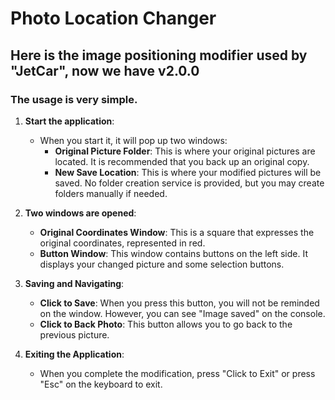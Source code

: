 # Photo Location Changer
## Here is the image positioning modifier used by "JetCar", now we have v2.0.0
### The usage is very simple.

1. **Start the application**:
   - When you start it, it will pop up two windows:
     - **Original Picture Folder**: This is where your original pictures are located. It is recommended that you back up an original copy.
     - **New Save Location**: This is where your modified pictures will be saved. No folder creation service is provided, but you may create folders manually if needed.

2. **Two windows are opened**:
   - **Original Coordinates Window**: This is a square that expresses the original coordinates, represented in red.
   - **Button Window**: This window contains buttons on the left side. It displays your changed picture and some selection buttons.

3. **Saving and Navigating**:
   - **Click to Save**: When you press this button, you will not be reminded on the window. However, you can see "Image saved" on the console.
   - **Click to Back Photo**: This button allows you to go back to the previous picture.

4. **Exiting the Application**:
   - When you complete the modification, press "Click to Exit" or press "Esc" on the keyboard to exit.
